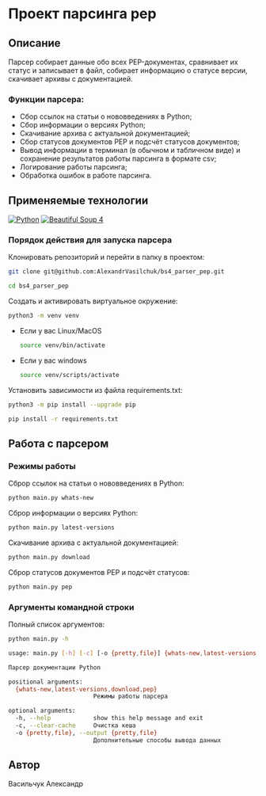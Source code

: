 # Проект парсинга pep

## Описание
Парсер собирает данные обо всех PEP-документах, сравнивает их статус 
и записывает в файл, собирает информацию о статусe версии,
скачивает архивы с документацией.

### Функции парсера:

* Сбор ссылок на статьи о нововведениях в Python;
* Сбор информации о версиях Python;
* Скачивание архива с актуальной документацией;
* Сбор статусов документов PEP и подсчёт статусов документов;
* Вывод информации в терминал (в обычном и табличном виде) и 
сохранение результатов работы парсинга в формате csv;
* Логирование работы парсинга;
* Обработка ошибок в работе парсинга.

## Применяемые технологии

[![Python](https://img.shields.io/badge/Python-3.9-blue?style=flat-square&logo=Python&logoColor=3776AB&labelColor=d0d0d0)](https://www.python.org/)
[![Beautiful Soup 4](https://img.shields.io/badge/BeautifulSoup-4.9.3-blue?style=flat-square&labelColor=d0d0d0)](https://beautiful-soup-4.readthedocs.io)

### Порядок действия для запуска парсера

Клонировать репозиторий и перейти в папку в проектом:

```bash
git clone git@github.com:AlexandrVasilchuk/bs4_parser_pep.git
```

```bash
cd bs4_parser_pep
```

Создать и активировать виртуальное окружение:

```bash
python3 -m venv venv
```

* Если у вас Linux/MacOS

    ```bash
    source venv/bin/activate
    ```

* Если у вас windows

    ```bash
    source venv/scripts/activate
    ```

Установить зависимости из файла requirements.txt:

```bash
python3 -m pip install --upgrade pip
```

```bash
pip install -r requirements.txt
```

## Работа с парсером

### Режимы работы
Сброр ссылок на статьи о нововведениях в Python:
```bash
python main.py whats-new
```
Сброр информации о версиях Python:
```bash
python main.py latest-versions
```
Скачивание архива с актуальной документацией:
```bash
python main.py download
```
Сброр статусов документов PEP и подсчёт статусов:
```bash
python main.py pep
```

### Аргументы командной строки
Полный список аргументов:
```bash
python main.py -h
```
```bash
usage: main.py [-h] [-c] [-o {pretty,file}] {whats-new,latest-versions,download,pep}

Парсер документации Python

positional arguments:
  {whats-new,latest-versions,download,pep}
                        Режимы работы парсера

optional arguments:
  -h, --help            show this help message and exit
  -c, --clear-cache     Очистка кеша
  -o {pretty,file}, --output {pretty,file}
                        Дополнительные способы вывода данных
```

## Автор
Васильчук Александр